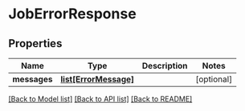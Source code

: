 # JobErrorResponse

## Properties
Name | Type | Description | Notes
------------ | ------------- | ------------- | -------------
**messages** | [**list[ErrorMessage]**](ErrorMessage.md) |  | [optional] 

[[Back to Model list]](../README.md#documentation-for-models) [[Back to API list]](../README.md#documentation-for-api-endpoints) [[Back to README]](../README.md)


